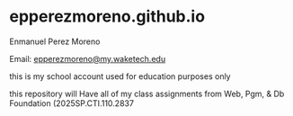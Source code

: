 # epperezmoreno.github.io

Enmanuel Perez Moreno

Email: epperezmoreno@my.waketech.edu

this is my school account used for education purposes only

this repository will Have all of my class assignments from Web, Pgm, & Db Foundation (2025SP.CTI.110.2837



